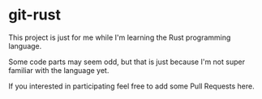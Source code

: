 # git-rust

This project is just for me while I'm learning the
Rust programming language.

Some code parts may seem odd, but that is just
because I'm not super familiar with the language
yet.

If you interested in participating feel free to
add some Pull Requests here.
